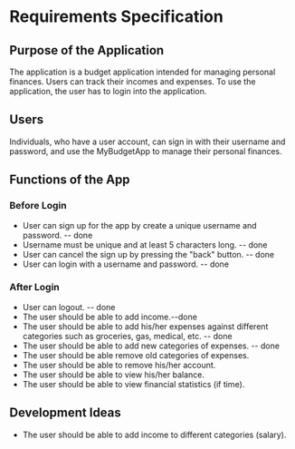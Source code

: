 # Requirements Specification

## Purpose of the Application

The application is a budget application intended for managing personal finances. 
Users can track their incomes and expenses. To use the application, the user has to login into the application.

## Users

Individuals, who have a user account, can sign in with their username and password, and use the MyBudgetApp to manage their personal finances.

## Functions of the App


### Before Login
* User can sign up for the app by create a unique username and password. -- done
* Username must be unique and at least 5 characters long. -- done
* User can cancel the sign up by pressing the "back" button. -- done
* User can login with a username and password. -- done

### After Login
* User can logout. -- done
* The user should be able to add income.--done
* The user should be able to add his/her expenses against different categories such as groceries, gas, medical, etc. -- done
* The user should be able to add new categories of expenses. -- done
* The user should be able remove old categories of expenses.
* The user should be able to remove his/her account.
* The user should be able to view his/her balance.
* The user should be able to view financial statistics (if time).

## Development Ideas

* The user should be able to add income to different categories (salary).
